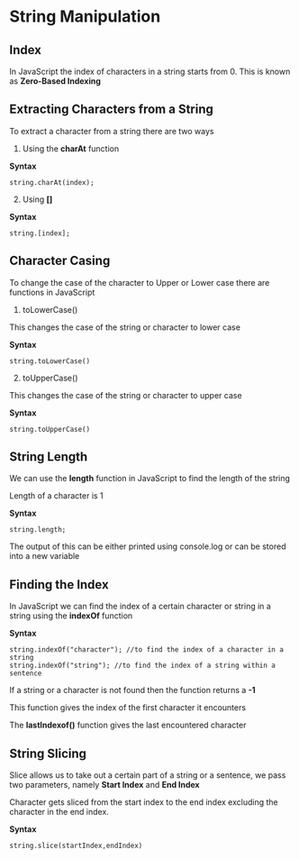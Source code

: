 # String Manipulation

## Index 

In JavaScript the index of characters in a string starts from 0. This is known as **Zero-Based Indexing**

## Extracting Characters from a String

To extract a character from a string there are two ways 

1. Using the **charAt** function

**Syntax**
```
string.charAt(index);
```

2. Using **[]** 

**Syntax**
```
string.[index];
```

## Character Casing

To change the case of the character to Upper or Lower case there are functions in JavaScript

1. toLowerCase()

This changes the case of the string or character to lower case

**Syntax**
```
string.toLowerCase()
```

2. toUpperCase()

This changes the case of the string or character to upper case

**Syntax**
```
string.toUpperCase()
```

## String Length

We can use the **length** function in JavaScript to find the length of the string 

Length of a character is 1

**Syntax**
```
string.length;
```
The output of this can be either printed using console.log or can be stored into a new variable 

## Finding the Index

In JavaScript we can find the index of a certain character or string in a string using the **indexOf** function

**Syntax**
```
string.indexOf("character"); //to find the index of a character in a string
string.indexOf("string"); //to find the index of a string within a sentence
```
If a string or a character is not found then the function returns a **-1**

This function gives the index of the first character it encounters

The **lastIndexof()** function gives the last encountered character

## String Slicing
Slice allows us to take out a certain part of a string or a sentence, we pass two parameters, namely **Start Index** and **End Index**

Character gets sliced from the start index to the end index excluding the character in the end index.

**Syntax**
```
string.slice(startIndex,endIndex)
```